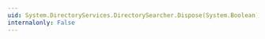 ```yaml
---
uid: System.DirectoryServices.DirectorySearcher.Dispose(System.Boolean)
internalonly: False
---
```

